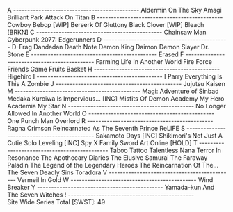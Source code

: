 A ---------------------------------------------
  Aldermin On The Sky
  Amagi Brilliant Park
  Attack On Titan
B ---------------------------------------------
  Cowboy Bebop [WIP]
  Berserk Of Gluttony
  Black Clover [WIP]
  Bleach [BRKN]
C ---------------------------------------------
  Chainsaw Man
  Cyberpunk 2077: Edgerunners
D ---------------------------------------------
  D-Frag
  Dandadan
  Death Note
  Demon King Daimon
  Demon Slayer
  Dr. Stone
E ---------------------------------------------
  Erased
F ---------------------------------------------
  Farming Life In Another World
  Fire Force
  Friends Game
  Fruits Basket
H ---------------------------------------------
  Higehiro
I ---------------------------------------------
  I Parry Everything
  Is This A Zombie
J ---------------------------------------------
  Jujutsu Kaisen
M ---------------------------------------------
  Magi: Adventure of Sinbad
  Medaka Kuroiwa Is Impervious... [INC]
  Misfits Of Demon Academy
  My Hero Academia
  My Star
N ---------------------------------------------
  No Longer Allowed In Another World
O ---------------------------------------------
  One Punch Man
  Overlord
R ---------------------------------------------
  Ragna Crimson
  Reincarnated As The Seventh Prince
  ReLIFE
S ---------------------------------------------
  Sakamoto Days [INC]
  Shikimori's Not Just A Cutie
  Solo Leveling [INC]
  Spy X Family
  Sword Art Online [HOLD]
T ---------------------------------------------
  Taboo Tattoo
  Talentless Nana
  Terror In Resonance
  The Apothecary Diaries
  The Elusive Samurai
  The Faraway Paladin
  The Legend of the Legendary Heroes
  The Reincarnation Of The...
  The Seven Deadly Sins
  Toradora
V ---------------------------------------------
  Vermeil In Gold
W ---------------------------------------------
  Wind Breaker
Y ---------------------------------------------
  Yamada-kun And The Seven Witches
! ---------------------------------------------  
  Site Wide Series Total [SWST]: 49
